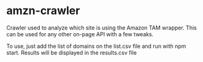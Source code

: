 # amzn-crawler

Crawler used to analyze which site is using the Amazon TAM wrapper. This can be used for any other on-page API with a few tweaks.

To use, just add the list of domains on the list.csv file and run with npm start.
Results will be displayed in the results.csv file
